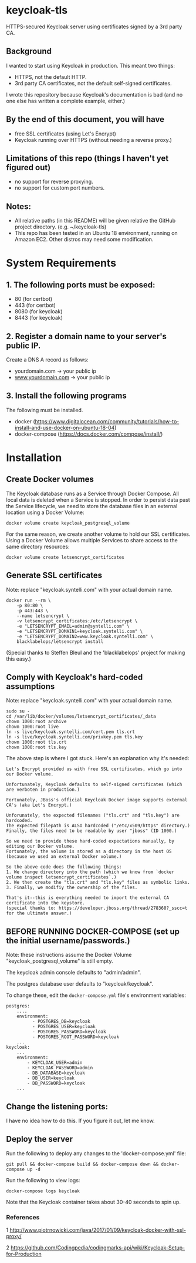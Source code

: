 # keycloak-tls
HTTPS-secured Keycloak server using certificates signed by a 3rd party CA.

## Background
I wanted to start using Keycloak in production. This meant two things:
- HTTPS, not the default HTTP.
- 3rd party CA certificates, not the default self-signed certificates.

I wrote this repository because Keycloak's documentation is bad (and no one else has written a complete example, either.)

## By the end of this document, you will have
- free SSL certificates (using Let's Encrypt)
- Keycloak running over HTTPS (without needing a reverse proxy.)

## Limitations of this repo (things I haven't yet figured out)
- no support for reverse proxying.
- no support for custom port numbers.

## Notes:
- All relative paths (in this README) will be given relative the GitHub project directory. (e.g. ~/keycloak-tls)
- This repo has been tested in an Ubuntu 18 environment, running on Amazon EC2. Other distros may need some modification.

# System Requirements
## 1. The following ports must be exposed:
- 80 (for certbot)
- 443 (for certbot)
- 8080 (for keycloak)
- 8443 (for keycloak)

## 2. Register a domain name to your server's public IP.
Create a DNS A record as follows:
- yourdomain.com -> your public ip
- www.yourdomain.com -> your public ip

## 3. Install the following programs
The following must be installed.
- docker (https://www.digitalocean.com/community/tutorials/how-to-install-and-use-docker-on-ubuntu-18-04)
- docker-compose (https://docs.docker.com/compose/install/)

# Installation
## Create Docker volumes
The Keycloak database runs as a Service through Docker Compose. All local data is deleted when a Service is stopped. In order to persist data past the Service lifecycle, we need to store the database files in an external location using a Docker Volume:
```
docker volume create keycloak_postgresql_volume
```

For the same reason, we create another volume to hold our SSL certificates. Using a Docker Volume allows multiple Services to share access to the same directory resources:
```
docker volume create letsencrypt_certificates
```

## Generate SSL certificates
Note: replace "keycloak.syntelli.com" with your actual domain name.
```
docker run --rm \
    -p 80:80 \
    -p 443:443 \
    --name letsencrypt \
    -v letsencrypt_certificates:/etc/letsencrypt \
    -e "LETSENCRYPT_EMAIL=admin@syntelli.com" \
    -e "LETSENCRYPT_DOMAIN1=keycloak.syntelli.com" \
    -e "LETSENCRYPT_DOMAIN2=www.keycloak.syntelli.com" \
    blacklabelops/letsencrypt install
```

(Special thanks to Steffen Bleul and the 'blacklabelops' project for making this easy.)

## Comply with Keycloak's hard-coded assumptions 
Note: replace "keycloak.syntelli.com" with your actual domain name.
```
sudo su -
cd /var/lib/docker/volumes/letsencrypt_certificates/_data
chown 1000:root archive
chown 1000:root live
ln -s live/keycloak.syntelli.com/cert.pem tls.crt
ln -s live/keycloak.syntelli.com/privkey.pem tls.key
chown 1000:root tls.crt
chown 1000:root tls.key
```

The above step is where I got stuck. Here's an explanation why it's needed:
```
Let's Encrypt provided us with free SSL certificates, which go into our Docker volume.

Unfortunately, Keycloak defaults to self-signed certificates (which are verboten in production.)

Fortunately, JBoss's official Keycloak Docker image supports external CA's (aka Let's Encrypt.)

Unforunately, the expected filenames ("tls.crt" and "tls.key") are hardcoded.
The expected filepath is ALSO hardcoded ("/etc/x509/https" directory.)
Finally, the files need to be readable by user "jboss" (ID 1000.)

So we need to provide these hard-coded expectations manually, by editing our Docker volume.
Fortunately, the volume is stored as a directory in the host OS (because we used an external Docker volume.)

So the above code does the following things:
1. We change directory into the path (which we know from `docker volume inspect letsencrypt_certificates`.)
2. We then create the "tls.crt" and "tls.key" files as symbolic links.
3. Finally, we modifiy the ownership of the files.

That's it--this is everything needed to import the external CA certificate into the keystore.
(special thanks to: https://developer.jboss.org/thread/278360?_sscc=t for the ultimate answer.)
```

## BEFORE RUNNING DOCKER-COMPOSE (set up the initial username/passwords.)
Note: these instructions assume the Docker Volume "keycloak_postgresql_volume" is still empty.

The keycloak admin console defaults to "admin/admin".

The postgres database user defaults to "keycloak/keycloak".

To change these, edit the `docker-compose.yml` file's environment variables:
```
postgres:
    ....
    environment:
          - POSTGRES_DB=keycloak
          - POSTGRES_USER=keycloak
          - POSTGRES_PASSWORD=keycloak
          - POSTGRES_ROOT_PASSWORD=keycloak
    ...
keycloak:
    ...
    environment:
        - KEYCLOAK_USER=admin
        - KEYCLOAK_PASSWORD=admin
        - DB_DATABASE=keycloak
        - DB_USER=keycloak
        - DB_PASSWORD=keycloak
    ...
```

## Change the listening ports:
I have no idea how to do this. If you figure it out, let me know.

## Deploy the server
Run the following to deploy any changes to the 'docker-compose.yml' file:

```git pull && docker-compose build && docker-compose down && docker-compose up -d```

Run the following to view logs:

```docker-compose logs keycloak```

Note that the Keycloak container takes about 30-40 seconds to spin up.

### References

1 http://www.piotrnowicki.com/java/2017/01/09/keycloak-docker-with-ssl-proxy/

2 https://github.com/Codingpedia/codingmarks-api/wiki/Keycloak-Setup-for-Production
